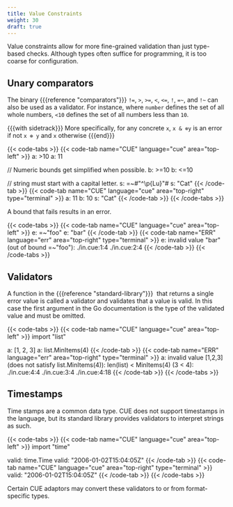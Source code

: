 ```yaml
---
title: Value Constraints
weight: 30
draft: true
---
```


Value constraints allow for more fine-grained validation than just type-based checks.
Although types often suffice for programming, it is too coarse for configuration.

<!--

<JSON schema as an example>

CUE allows defining separate restrictions on

By using references, CUE also allows defining detailed relations between fields.

-->

## Unary comparators

The binary {{{reference "comparators"}}} `!=`, `>`, `>=`, `<`, `<=`, `!`, `=~`, and
`!~` can also be used as a validator.  For instance, where `number` defines the
set of all whole numbers, `<10` defines the set of all numbers less than `10`.

{{{with sidetrack}}}
More specifically, for any concrete `x`, `x & ⊗y` is an error if not `x ⊗ y` and
`x` otherwise
{{{end}}}

{{< code-tabs >}}
{{< code-tab name="CUE" language="cue" area="top-left" >}}
a: >10
a: 11

// Numeric bounds get simplified when possible.
b: >=10
b: <=10

// string must start with a capital letter.
s: =~#"^\p{Lu}"#
s: "Cat"
{{< /code-tab >}}
{{< code-tab name="CUE" language="cue" area="top-right" type="terminal" >}}
a: 11
b: 10
s: "Cat"
{{< /code-tab >}}
{{< /code-tabs >}}

A bound that fails results in an error.

{{< code-tabs >}}
{{< code-tab name="CUE" language="cue" area="top-left" >}}
e: =~"foo"
e: "bar"
{{< /code-tab >}}
{{< code-tab name="ERR" language="err" area="top-right" type="terminal" >}}
e: invalid value "bar" (out of bound =~"foo"):
    ./in.cue:1:4
    ./in.cue:2:4
{{< /code-tab >}}
{{< /code-tabs >}}

## Validators

A function in the {{{reference "standard-library"}}}  that returns a single error
value is called a validator and validates that a value is valid.
In this case the first argument in the Go documentation is the type of the
validated value and must be omitted.

{{< code-tabs >}}
{{< code-tab name="CUE" language="cue" area="top-left" >}}
import "list"

a: [1, 2, 3]
a: list.MinItems(4)
{{< /code-tab >}}
{{< code-tab name="ERR" language="err" area="top-right" type="terminal" >}}
a: invalid value [1,2,3] (does not satisfy list.MinItems(4)): len(list) < MinItems(4) (3 < 4):
    ./in.cue:4:4
    ./in.cue:3:4
    ./in.cue:4:18
{{< /code-tab >}}
{{< /code-tabs >}}

## Timestamps

Time stamps are a common data type.
CUE does not support timestamps in the language, but its standard library
provides validators to interpret strings as such.

{{< code-tabs >}}
{{< code-tab name="CUE" language="cue" area="top-left" >}}
import "time"

valid: time.Time
valid: "2006-01-02T15:04:05Z"
{{< /code-tab >}}
{{< code-tab name="CUE" language="cue" area="top-right" type="terminal" >}}
valid: "2006-01-02T15:04:05Z"
{{< /code-tab >}}
{{< /code-tabs >}}

Certain CUE adaptors may convert these validators to or from format-specific
types.

<!-- TODO: CUE OpenAPI generation seems to be broken wrt to this. Make this work.

{{< code-tabs >}}
{{< code-tab name="CUE" language="cue" area="top-left" >}}
import "time"

#Meetup: {
	time:  time.Time
	place: string
}
{{< /code-tab >}}
{{< code-tab name="JSONSCHEMA" language="jsonschema" area="top-right" type="terminal" >}}
{{< /code-tab >}}
{{< /code-tabs >}}

-->
